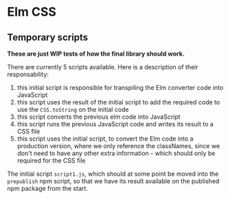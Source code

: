 # Elm CSS

## Temporary scripts

**These are just WIP tests of how the final library should work.**

There are currently 5 scripts available. Here is a description of their responsability:
1. this initial script is responsible for transpiling the Elm converter code into JavaScript
2. this script uses the result of the initial script to add the required code to
   use the `CSS.toString` on the initial code
3. this script converts the previous elm code into JavaScript
4. this script runs the previous JavaScript code and writes its result to a CSS file
5. this script uses the initial script, to convert the Elm code into a production
   version, where we only reference the classNames, since we don't need to have
   any other extra information - which should only be required for the CSS file

The initial script `script1.js`, which should at some point be moved into the
`prepublish` npm script, so that we have its result available on the published
npm package from the start.